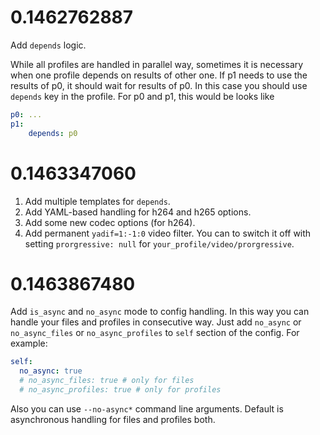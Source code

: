 
# 0.1462762887

Add `depends` logic.

While all profiles are handled in parallel way, sometimes it is 
necessary when one profile depends on results of other one. 
If p1 needs to use the results of p0, it should wait for results of p0.
In this case you should use `depends` key in the profile.
For p0 and p1, this would be looks like 

```YAML
p0: ...
p1: 
    depends: p0

```

# 0.1463347060

1.  Add multiple templates for `depends`.
2.  Add YAML-based handling for h264 and h265 options.
3.  Add some new codec options (for h264).
4.  Add permanent `yadif=1:-1:0` video filter. 
    You can to switch it off with setting `prorgressive: null` 
    for `your_profile/video/prorgressive`.

# 0.1463867480

Add `is_async` and `no_async` mode to config handling.
In this way you can handle your files and profiles 
in consecutive way. Just add `no_async` or `no_async_files` 
or `no_async_profiles` to `self` section of the config.
For example:
```YAML
self:
  no_async: true 
  # no_async_files: true # only for files
  # no_async_profiles: true # only for profiles
```
Also you can use `--no-async*` command line arguments.
Default is asynchronous handling for files and profiles both.


